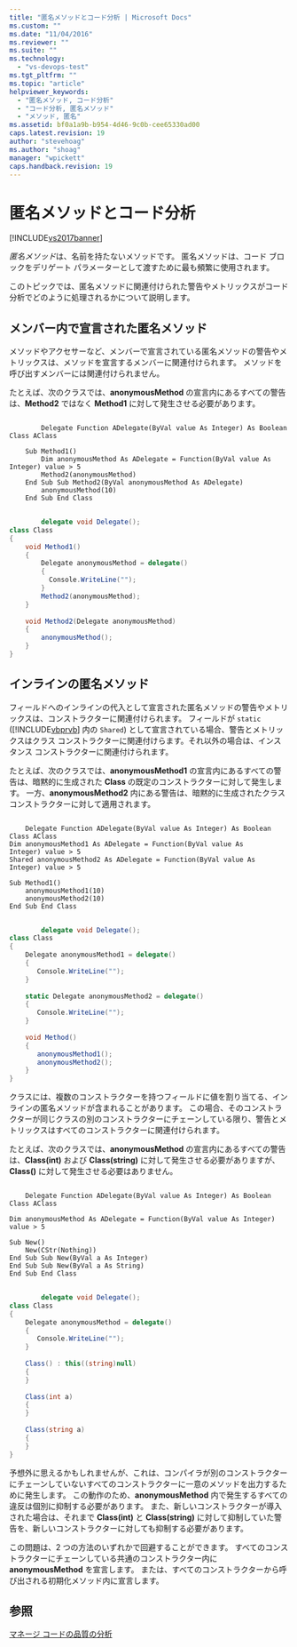 ```yaml
---
title: "匿名メソッドとコード分析 | Microsoft Docs"
ms.custom: ""
ms.date: "11/04/2016"
ms.reviewer: ""
ms.suite: ""
ms.technology: 
  - "vs-devops-test"
ms.tgt_pltfrm: ""
ms.topic: "article"
helpviewer_keywords: 
  - "匿名メソッド, コード分析"
  - "コード分析, 匿名メソッド"
  - "メソッド, 匿名"
ms.assetid: bf0a1a9b-b954-4d46-9c0b-cee65330ad00
caps.latest.revision: 19
author: "stevehoag"
ms.author: "shoag"
manager: "wpickett"
caps.handback.revision: 19
---
```

# 匿名メソッドとコード分析
[!INCLUDE[vs2017banner](../code-quality/includes/vs2017banner.md)]

*匿名メソッド*は、名前を持たないメソッドです。  匿名メソッドは、コード ブロックをデリゲート パラメーターとして渡すために最も頻繁に使用されます。  
  
 このトピックでは、匿名メソッドに関連付けられた警告やメトリックスがコード分析でどのように処理されるかについて説明します。  
  
## メンバー内で宣言された匿名メソッド  
 メソッドやアクセサーなど、メンバーで宣言されている匿名メソッドの警告やメトリックスは、メソッドを宣言するメンバーに関連付けられます。  メソッドを呼び出すメンバーには関連付けられません。  
  
 たとえば、次のクラスでは、**anonymousMethod** の宣言内にあるすべての警告は、**Method2** ではなく **Method1** に対して発生させる必要があります。  
  
```vb#  
  
        Delegate Function ADelegate(ByVal value As Integer) As Boolean  
Class AClass  
  
    Sub Method1()  
        Dim anonymousMethod As ADelegate = Function(ByVal value As  Integer) value > 5  
        Method2(anonymousMethod)  
    End Sub Sub Method2(ByVal anonymousMethod As ADelegate)  
        anonymousMethod(10)  
    End Sub End Class  
```  
  
```c#  
  
        delegate void Delegate();  
class Class  
{  
    void Method1()  
    {  
        Delegate anonymousMethod = delegate()   
        {   
          Console.WriteLine("");   
        }  
        Method2(anonymousMethod);  
    }  
  
    void Method2(Delegate anonymousMethod)  
    {  
        anonymousMethod();  
    }  
}  
```  
  
## インラインの匿名メソッド  
 フィールドへのインラインの代入として宣言された匿名メソッドの警告やメトリックスは、コンストラクターに関連付けられます。  フィールドが `static` \([!INCLUDE[vbprvb](../code-quality/includes/vbprvb_md.md)] 内の `Shared`\) として宣言されている場合、警告とメトリックスはクラス コンストラクターに関連付けらます。それ以外の場合は、インスタンス コンストラクターに関連付けられます。  
  
 たとえば、次のクラスでは、**anonymousMethod1** の宣言内にあるすべての警告は、暗黙的に生成された **Class** の既定のコンストラクターに対して発生します。  一方、**anonymousMethod2** 内にある警告は、暗黙的に生成されたクラス コンストラクターに対して適用されます。  
  
```vb#  
  
    Delegate Function ADelegate(ByVal value As Integer) As Boolean Class AClass  
Dim anonymousMethod1 As ADelegate = Function(ByVal value As     Integer) value > 5  
Shared anonymousMethod2 As ADelegate = Function(ByVal value As      Integer) value > 5  
  
Sub Method1()  
    anonymousMethod1(10)  
    anonymousMethod2(10)  
End Sub End Class  
```  
  
```c#  
  
        delegate void Delegate();  
class Class  
{  
    Delegate anonymousMethod1 = delegate()   
    {   
       Console.WriteLine("");   
    }  
  
    static Delegate anonymousMethod2 = delegate()   
    {   
       Console.WriteLine("");   
    }  
  
    void Method()  
    {  
       anonymousMethod1();  
       anonymousMethod2();  
    }  
}  
```  
  
 クラスには、複数のコンストラクターを持つフィールドに値を割り当てる、インラインの匿名メソッドが含まれることがあります。  この場合、そのコンストラクターが同じクラスの別のコンストラクターにチェーンしている限り、警告とメトリックスはすべてのコンストラクターに関連付けられます。  
  
 たとえば、次のクラスでは、**anonymousMethod** の宣言内にあるすべての警告は、**Class\(int\)** および **Class\(string\)** に対して発生させる必要がありますが、**Class\(\)** に対して発生させる必要はありません。  
  
```vb#  
  
    Delegate Function ADelegate(ByVal value As Integer) As Boolean Class AClass  
  
Dim anonymousMethod As ADelegate = Function(ByVal value As Integer)   
value > 5  
  
Sub New()  
    New(CStr(Nothing))  
End Sub Sub New(ByVal a As Integer)  
End Sub Sub New(ByVal a As String)  
End Sub End Class  
```  
  
```c#  
  
        delegate void Delegate();  
class Class  
{  
    Delegate anonymousMethod = delegate()   
    {   
       Console.WriteLine("");   
    }  
  
    Class() : this((string)null)  
    {  
    }  
  
    Class(int a)  
    {  
    }  
  
    Class(string a)  
    {  
    }  
}  
```  
  
 予想外に思えるかもしれませんが、これは、コンパイラが別のコンストラクターにチェーンしていないすべてのコンストラクターに一意のメソッドを出力するために発生します。  この動作のため、**anonymousMethod** 内で発生するすべての違反は個別に抑制する必要があります。  また、新しいコンストラクターが導入された場合は、それまで **Class\(int\)** と **Class\(string\)** に対して抑制していた警告を、新しいコンストラクターに対しても抑制する必要があります。  
  
 この問題は、2 つの方法のいずれかで回避することができます。  すべてのコンストラクターにチェーンしている共通のコンストラクター内に **anonymousMethod** を宣言します。  または、すべてのコンストラクターから呼び出される初期化メソッド内に宣言します。  
  
## 参照  
 [マネージ コードの品質の分析](../code-quality/analyzing-managed-code-quality-by-using-code-analysis.md)